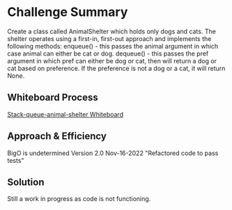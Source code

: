 # Challenge Summary
Create a class called AnimalShelter which holds only dogs and cats. The shelter operates using a first-in, first-out approach and implements the following methods:
enqueue() - this passes the animal argument in which case animal can either be cat or dog.
dequeue() - this passes the pref argument in which pref can either be dog or cat, then will return a dog or cat based on preference. If the preference is not a dog or a cat, it will return None.

## Whiteboard Process
[Stack-queue-animal-shelter Whiteboard](stack-queue-animal-shelter.png)

## Approach & Efficiency
BigO is undetermined
Version 2.0 Nov-16-2022 "Refactored code to pass tests"

## Solution
<!-- Show how to run your code, and examples of it in action -->
Still a work in progress as code is not functioning.
